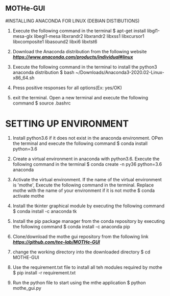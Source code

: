 ## MOTHe-GUI

#INSTALLING ANACONDA FOR LINUX (DEBIAN DISTIBUTIONS)

1. Execute the following command in the terminal
$ apt-get install libgl1-mesa-glx libegl1-mesa libxrandr2 libxrandr2 libxss1 libxcursor1 libxcomposite1 libasound2 libxi6 libxtst6

2. Download the Anaconda distribution from the following website
*__https://www.anaconda.com/products/individual#linux__*

3. Execute the following command in the terminal to install the python3 anaconda distribution
$ bash ~/Downloads/Anaconda3-2020.02-Linux-x86_64.sh

4. Press positive responses for all options(Ex: yes/OK)

5. exit the terminal. Open a new terminal and execute the following command
$ source .bashrc

# SETTING UP ENVIRONMENT

1. Install python3.6 if it does not exist in the anaconda environment. OPen the terminal and execute the following command
$ conda install python=3.6

2. Create a virtual environment in anaconda with python3.6. Execute the following command in the terminal
$ conda create -n py36 python=3.6 anaconda

3. Activate the virtual environment. If the name of the virtual environment is 'mothe', Execute the following command in the terminal. Replace mothe with the name of your environment if it is not mothe
$ conda activate mothe

4. Install the tkinter graphical module by executing the following command
$  conda install -c anaconda tk 

5. Install the pip package manager from the conda repository by executing the following command
$  conda install -c anaconda pip 

6. Clone/download the mothe gui repository from the following link
*__https://github.com/tee-lab/MOTHe-GUI__*

7. change the working directory into the downloaded directory
$ cd MOTHE-GUI

8. Use the requirement.txt file to install all teh modules required by mothe
$ pip install -r requirement.txt

9. Run the python file to start using the mthe application
$ python mothe_gui.py


